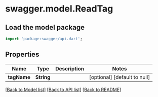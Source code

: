 # swagger.model.ReadTag

## Load the model package
```dart
import 'package:swagger/api.dart';
```

## Properties
Name | Type | Description | Notes
------------ | ------------- | ------------- | -------------
**tagName** | **String** |  | [optional] [default to null]

[[Back to Model list]](../README.md#documentation-for-models) [[Back to API list]](../README.md#documentation-for-api-endpoints) [[Back to README]](../README.md)


